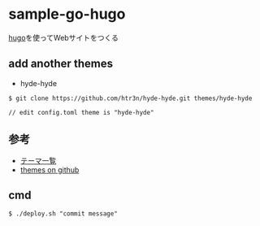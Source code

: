 # sample-go-hugo

[hugo](https://gohugo.io/)を使ってWebサイトをつくる

## add another themes

* hyde-hyde
```
$ git clone https://github.com/htr3n/hyde-hyde.git themes/hyde-hyde

// edit config.toml theme is "hyde-hyde"
```

## 参考

* [テーマ一覧](https://themes.gohugo.io/)
* [themes on github](https://github.com/gohugoio/hugoThemes)

## cmd

```
$ ./deploy.sh "commit message"
```
